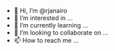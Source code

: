 - 👋 Hi, I’m @rjanairo
- 👀 I’m interested in ...
- 🌱 I’m currently learning ...
- 💞️ I’m looking to collaborate on ...
- 📫 How to reach me ...

<!---
rjanairo/rjanairo is a ✨ special ✨ repository because its `README.md` (this file) appears on your GitHub profile.
You can click the Preview link to take a look at your changes.
--->
